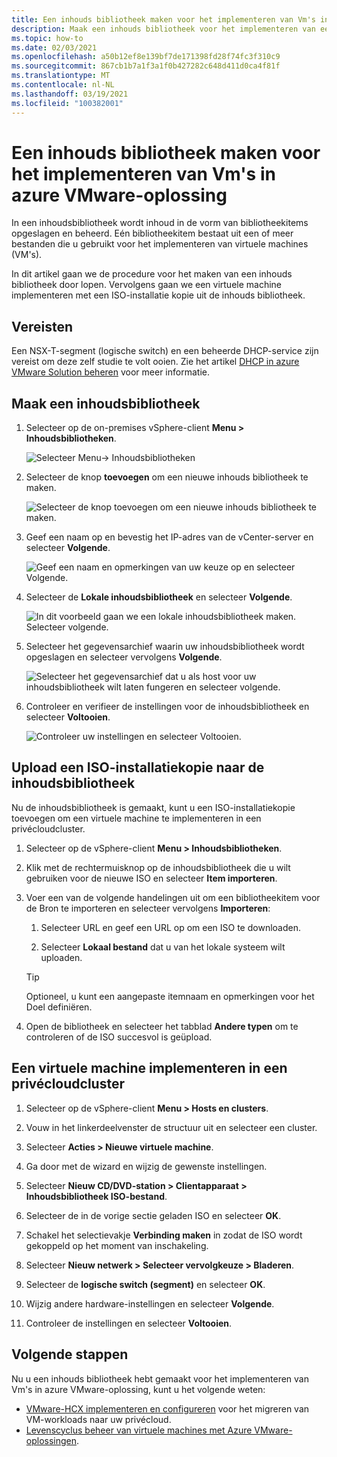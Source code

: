 ```yaml
---
title: Een inhouds bibliotheek maken voor het implementeren van Vm's in azure VMware-oplossing
description: Maak een inhouds bibliotheek voor het implementeren van een virtuele machine in een privécloud van Azure VMware-oplossing.
ms.topic: how-to
ms.date: 02/03/2021
ms.openlocfilehash: a50b12ef8e139bf7de171398fd28f74fc3f310c9
ms.sourcegitcommit: 867cb1b7a1f3a1f0b427282c648d411d0ca4f81f
ms.translationtype: MT
ms.contentlocale: nl-NL
ms.lasthandoff: 03/19/2021
ms.locfileid: "100382001"
---
```

# <a name="create-a-content-library-to-deploy-vms-in-azure-vmware-solution"></a>Een inhouds bibliotheek maken voor het implementeren van Vm's in azure VMware-oplossing

In een inhoudsbibliotheek wordt inhoud in de vorm van bibliotheekitems opgeslagen en beheerd. Eén bibliotheekitem bestaat uit een of meer bestanden die u gebruikt voor het implementeren van virtuele machines (VM's). 

In dit artikel gaan we de procedure voor het maken van een inhouds bibliotheek door lopen.  Vervolgens gaan we een virtuele machine implementeren met een ISO-installatie kopie uit de inhouds bibliotheek.

## <a name="prerequisites"></a>Vereisten

Een NSX-T-segment (logische switch) en een beheerde DHCP-service zijn vereist om deze zelf studie te volt ooien.  Zie het artikel [DHCP in azure VMware Solution beheren](manage-dhcp.md) voor meer informatie.

## <a name="create-a-content-library"></a>Maak een inhoudsbibliotheek

1. Selecteer op de on-premises vSphere-client **Menu > Inhoudsbibliotheken**.

   ![Selecteer Menu-> Inhoudsbibliotheken](./media/content-library/vsphere-menu-content-libraries.png)

1. Selecteer de knop **toevoegen** om een nieuwe inhouds bibliotheek te maken.

   ![Selecteer de knop toevoegen om een nieuwe inhouds bibliotheek te maken.](./media/content-library/create-new-content-library.png)

1. Geef een naam op en bevestig het IP-adres van de vCenter-server en selecteer **Volgende**.

   ![Geef een naam en opmerkingen van uw keuze op en selecteer Volgende.](./media/content-library/new-content-library-step1.png)

1. Selecteer de **Lokale inhoudsbibliotheek** en selecteer **Volgende**.

   ![In dit voorbeeld gaan we een lokale inhoudsbibliotheek maken. Selecteer volgende.](./media/content-library/new-content-library-step2.png)

1. Selecteer het gegevensarchief waarin uw inhoudsbibliotheek wordt opgeslagen en selecteer vervolgens **Volgende**.

   ![Selecteer het gegevensarchief dat u als host voor uw inhoudsbibliotheek wilt laten fungeren en selecteer volgende.](./media/content-library/new-content-library-step3.png)

1. Controleer en verifieer de instellingen voor de inhoudsbibliotheek en selecteer **Voltooien**.

   ![Controleer uw instellingen en selecteer Voltooien.](./media/content-library/new-content-library-step4.png)

## <a name="upload-an-iso-image-to-the-content-library"></a>Upload een ISO-installatiekopie naar de inhoudsbibliotheek

Nu de inhoudsbibliotheek is gemaakt, kunt u een ISO-installatiekopie toevoegen om een virtuele machine te implementeren in een privécloudcluster. 

1. Selecteer op de vSphere-client **Menu > Inhoudsbibliotheken**.

1. Klik met de rechtermuisknop op de inhoudsbibliotheek die u wilt gebruiken voor de nieuwe ISO en selecteer **Item importeren**.

1. Voer een van de volgende handelingen uit om een bibliotheekitem voor de Bron te importeren en selecteer vervolgens **Importeren**:
   1. Selecteer URL en geef een URL op om een ISO te downloaden.

   1. Selecteer **Lokaal bestand** dat u van het lokale systeem wilt uploaden.

   > [!TIP]
   > Optioneel, u kunt een aangepaste itemnaam en opmerkingen voor het Doel definiëren.

1. Open de bibliotheek en selecteer het tabblad **Andere typen** om te controleren of de ISO succesvol is geüpload.


## <a name="deploy-a-vm-to-a-private-cloud-cluster"></a>Een virtuele machine implementeren in een privécloudcluster

1. Selecteer op de vSphere-client **Menu > Hosts en clusters**.

1. Vouw in het linkerdeelvenster de structuur uit en selecteer een cluster.

1. Selecteer **Acties > Nieuwe virtuele machine**.

1. Ga door met de wizard en wijzig de gewenste instellingen.

1. Selecteer **Nieuw CD/DVD-station > Clientapparaat > Inhoudsbibliotheek ISO-bestand**.

1. Selecteer de in de vorige sectie geladen ISO en selecteer **OK**.

1. Schakel het selectievakje **Verbinding maken** in zodat de ISO wordt gekoppeld op het moment van inschakeling.

1. Selecteer **Nieuw netwerk > Selecteer vervolgkeuze > Bladeren**.

1. Selecteer de **logische switch (segment)** en selecteer **OK**.

1. Wijzig andere hardware-instellingen en selecteer **Volgende**.

1. Controleer de instellingen en selecteer **Voltooien**.


## <a name="next-steps"></a>Volgende stappen

Nu u een inhouds bibliotheek hebt gemaakt voor het implementeren van Vm's in azure VMware-oplossing, kunt u het volgende weten:

- [VMware-HCX implementeren en configureren](tutorial-deploy-vmware-hcx.md) voor het migreren van VM-workloads naar uw privécloud.
- [Levenscyclus beheer van virtuele machines met Azure VMware-oplossingen](lifecycle-management-of-azure-vmware-solution-vms.md).

<!-- LINKS - external-->

<!-- LINKS - internal -->
